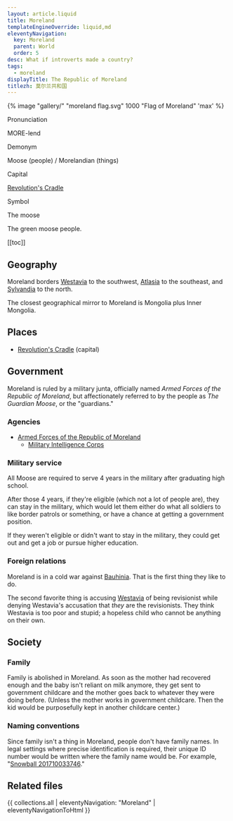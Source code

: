 ```yaml
---
layout: article.liquid
title: Moreland
templateEngineOverride: liquid,md
eleventyNavigation:
  key: Moreland
  parent: World
  order: 5
desc: What if introverts made a country?
tags:
  - moreland
displayTitle: The Republic of Moreland
titlezh: 莫尔兰共和国
---
```


{% image "gallery/" "moreland flag.svg" 1000 "Flag of Moreland" 'max' %}

<div class="attr">
  <p>Pronunciation</p>
  <p>MORE-lend</p>
  <p>Demonym</p>
  <p>Moose (people) / Morelandian (things)</p>
  <p>Capital</p>
  <p><a href="/world/moreland/revolutions-cradle/">Revolution's Cradle</a></p>
  <p>Symbol</p>
  <p>The moose</p>
</div>

The green moose people.

[[toc]]

## Geography

Moreland borders [Westavia](/world/westavia/) to the southwest, [Atlasia](/world/atlasia/) to the southeast, and [Sylvandia](/world/sylvandia/) to the north.

The closest geographical mirror to Moreland is Mongolia plus Inner Mongolia.

## Places

- [Revolution's Cradle](/world/moreland/revolutions-cradle/) (capital)

## Government

Moreland is ruled by a military junta, officially named *Armed Forces of the Republic of Moreland*, but affectionately referred to by the people as *The Guardian Moose*, or the "guardians."

### Agencies

- [Armed Forces of the Republic of Moreland](/world/moreland/guardian-moose/)
	- [Military Intelligence Corps](/world/moreland/guardian-moose/mic/)

### Military service

All Moose are required to serve 4 years in the military after graduating high school.

After those 4 years, if they're eligible (which not a lot of people are), they can stay in the military, which would let them either do what all soldiers to like border patrols or something, or have a chance at getting a government position.

If they weren't eligible or didn't want to stay in the military, they could get out and get a job or pursue higher education.

### Foreign relations

Moreland is in a cold war against [Bauhinia](/world/bauhinia/). That is the first thing they like to do.

The second favorite thing is accusing [Westavia](/world/westavia/) of being revisionist while denying Westavia's accusation that *they* are the revisionists. They think Westavia is too poor and stupid; a hopeless child who cannot be anything on their own.

## Society

### Family

Family is abolished in Moreland. As soon as the mother had recovered enough and the baby isn't reliant on milk anymore, they get sent to government childcare and the mother goes back to whatever they were doing before. (Unless the mother works in government childcare. Then the kid would be purposefully kept in another childcare center.)

### Naming conventions

Since family isn't a thing in Moreland, people don't have family names. In legal settings where precise identification is required, their unique ID number would be written where the family name would be. For example, "[Snowball 201710033746](/characters/snowball/)."

## Related files

{{ collections.all | eleventyNavigation: "Moreland" | eleventyNavigationToHtml }}
